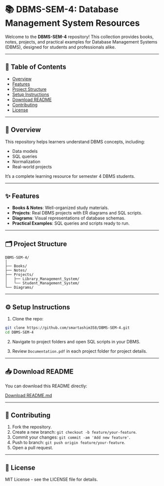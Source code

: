 
# 📚 DBMS-SEM-4: Database Management System Resources

Welcome to the **DBMS-SEM-4** repository! This collection provides books, notes, projects, and practical examples for Database Management Systems (DBMS), designed for students and professionals alike.

---

## 🧭 Table of Contents

- [Overview](#overview)
- [Features](#features)
- [Project Structure](#project-structure)
- [Setup Instructions](#setup-instructions)
- [Download README](#download-readme)
- [Contributing](#contributing)
- [License](#license)

---

## 📘 Overview

This repository helps learners understand DBMS concepts, including:

- Data models
- SQL queries
- Normalization
- Real-world projects

It’s a complete learning resource for semester 4 DBMS students.

---

## ✨ Features

- **Books & Notes**: Well-organized study materials.
- **Projects**: Real DBMS projects with ER diagrams and SQL scripts.
- **Diagrams**: Visual representations of database schemas.
- **Practical Examples**: SQL queries and scripts ready to run.

---

## 🗂️ Project Structure

```
DBMS-SEM-4/
│
├── Books/
├── Notes/
├── Projects/
│   ├── Library_Management_System/
│   └── Student_Management_System/
└── Diagrams/
```

---

## ⚙️ Setup Instructions

1. Clone the repo:

```bash
git clone https://github.com/smartashim358/DBMS-SEM-4.git
cd DBMS-SEM-4
```

2. Navigate to project folders and open SQL scripts in your DBMS.

3. Review `Documentation.pdf` in each project folder for project details.

---

## 📥 Download README

You can download this README directly:

[Download README.md](https://raw.githubusercontent.com/smartashim358/DBMS-SEM-4/main/README.md)

---

## 🤝 Contributing

1. Fork the repository.
2. Create a new branch: `git checkout -b feature/your-feature`.
3. Commit your changes: `git commit -am 'Add new feature'`.
4. Push to branch: `git push origin feature/your-feature`.
5. Open a pull request.

---

## 📄 License

MIT License - see the LICENSE file for details.
